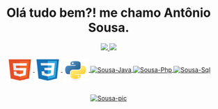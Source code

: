 ### <h1 align="center"> Olá tudo bem?! me chamo Antônio Sousa.</h1> 

<div align="center">
    <a href="https://github.com/AntonioFSousa">
    <img height="180em" src="https://github-readme-stats.vercel.app/api?username=AntonioFSousa&show_icons=true&theme=dark&include_all_commits=true&count_private=true"/>
    <img height="100em" src="https://github-readme-stats.vercel.app/api/top-langs/?username=AntonioFSousa&layout=compact&langs_count=7&theme=dark"/>
</div>
    
<div align="center" style="display: inline_block"><br>
    <img align="center"  alt="Sousa-HTML" height="50" width="60" src="https://raw.githubusercontent.com/devicons/devicon/master/icons/html5/html5-original.svg">
    <img align="center" alt="Sousa-CSS" height="50" width="60" src="https://raw.githubusercontent.com/devicons/devicon/master/icons/css3/css3-original.svg">
    <img align="center" alt="Sousa-Python" height="50" width="60" src="https://raw.githubusercontent.com/devicons/devicon/master/icons/python/python-original.svg">
    <img align="center" alt="Sousa-Java" height="50" width="60" src="https://cdn.jsdelivr.net/gh/devicons/devicon/icons/java/java-original.svg">
    <img align="center" alt="Sousa-Php" height="50" width="60" src="https://cdn.jsdelivr.net/gh/devicons/devicon/icons/php/php-plain.svg">
    <img align="center" alt="Sousa-Sql" height="50" width="60" src="https://cdn.jsdelivr.net/gh/devicons/devicon/icons/mysql/mysql-original.svg">
</div>
    
##
    
<div align="center">
    <img align="center" alt="Sousa-pic" height="200" style="border-radius80px;"       
    src="https://media0.giphy.com/media/qgQUggAC3Pfv687qPC/giphy.gif?cid=790b76116c3991117fe56817caee8e08923ad2505d725c64&rid=giphy.gif&ct=g">  
</div>
